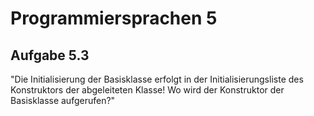
# Programmiersprachen 5

## Aufgabe 5.3

"Die Initialisierung der Basisklasse erfolgt in der Initialisierungsliste des Konstruktors der abgeleiteten Klasse! Wo wird der Konstruktor der
Basisklasse aufgerufen?"
